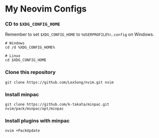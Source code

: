 # My Neovim Configs

### CD to `$XDG_CONFIG_HOME`

Remember to set `$XDG_CONFIG_HOME` to `%USERPROFILE%\.config` on Windows.

    # Windows
    cd /d %XDG_CONFIG_HOME%

    # Linux
    cd $XDG_CONFIG_HOME

### Clone this repository

    git clone https://github.com/LexSong/nvim.git nvim

### Install minpac

    git clone https://github.com/k-takata/minpac.git nvim/pack/minpac/opt/minpac

### Install plugins with minpac

    nvim +PackUpdate
